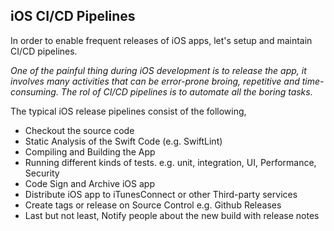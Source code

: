 ## iOS CI/CD Pipelines

In order to enable frequent releases of iOS apps, let's setup and maintain CI/CD pipelines.

_One of the painful thing during iOS development is to release the app, it involves many activities that can be error-prone broing, repetitive and time-consuming. The rol of CI/CD pipelines is to automate all the boring tasks._ 

The typical iOS release pipelines consist of the following,

* Checkout the source code
* Static Analysis of the Swift Code (e.g. SwiftLint)
* Compiling and Building the App
* Running different kinds of tests. e.g. unit, integration, UI, Performance, Security
* Code Sign and Archive iOS app
* Distribute iOS app to iTunesConnect or other Third-party services
* Create tags or release on Source Control e.g. Github Releases
* Last but not least, Notify people about the new build with release notes

